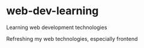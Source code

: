# web-dev-learning
Learning web development technologies

Refreshing my web technologies, especially frontend